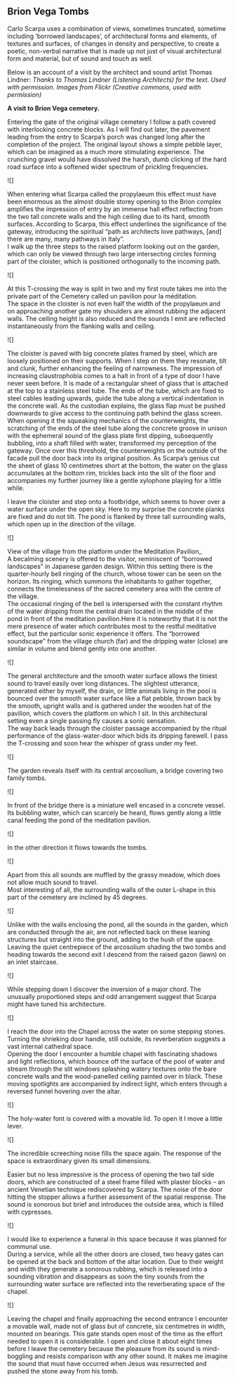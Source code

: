 ## Brion Vega Tombs


Carlo Scarpa uses a combination of views, sometimes truncated, sometime including ‘borrowed landscapes’, of architectural forms and elements, of textures and surfaces, of changes in density and perspective, to create a poetic, non-verbal narrative that is made up not just of visual architectural form and material, but of sound and touch as well. 

Below is an account of a visit by the architect and sound artist Thomas Lindner:
_Thanks to Thomas Lindner (Listening Architects) for the text. Used with permission. Images from Flickr (Creative commons, used with permission)_

**A visit to Brion Vega cemetery.**

Entering the gate of the original village cemetery I follow a path covered with interlocking concrete blocks. As I will find out later, the pavement leading from the entry to Scarpa’s porch was changed long after the completion of the project. The original layout shows a simple pebble layer, which can be imagined as a much more stimulating experience. The crunching gravel would have dissolved the harsh, dumb clicking of the hard road surface into a softened wider spectrum of prickling frequencies.

![] 

When entering what Scarpa called the propylaeum this effect must have been enormous as the almost double storey opening to the Brion complex amplifies the impression of entry by an immense hall effect reflecting from the two tall concrete walls and the high ceiling due to its hard, smooth surfaces. According to Scarpa, this effect underlines the significance of the gateway, introducing the spiritual “path as architects love pathways, [and] there are many, many pathways in Italy”.  
I walk up the three steps to the raised platform looking out on the garden, which can only be viewed through two large intersecting circles forming part of the cloister, which is positioned orthogonally to the incoming path.

![]

At this T-crossing the way is split in two and my first route takes me into the private part of the Cemetery called un pavilion pour la méditation.  
The space in the cloister is not even half the width of the propylaeum and on approaching another gate my shoulders are almost rubbing the adjacent walls. The ceiling height is also reduced and the sounds I emit are reflected instantaneously from the flanking walls and ceiling.

![]

The cloister is paved with big concrete plates framed by steel, which are loosely positioned on their supports. When I step on them they resonate, tilt and clunk, further enhancing the feeling of narrowness. The impression of increasing claustrophobia comes to a halt in front of a type of door I have never seen before. It is made of a rectangular sheet of glass that is attached at the top to a stainless steel tube. The ends of the tube, which are fixed to steel cables leading upwards, guide the tube along a vertical indentation in the concrete wall. As the custodian explains, the glass flap must be pushed downwards to give access to the continuing path behind the glass screen. When opening it the squeaking mechanics of the counterweights, the scratching of the ends of the steel tube along the concrete groove in unison with the ephemeral sound of the glass plate first dipping, subsequently bubbling, into a shaft filled with water, transformed my perception of the gateway. Once over this threshold, the counterweights on the outside of the facade pull the door back into its original position. As Scarpa’s genius cut the sheet of glass 10 centimetres short at the bottom, the water on the glass accumulates at the bottom rim, trickles back into the slit of the floor and accompanies my further journey like a gentle xylophone playing for a little while.

I leave the cloister and step onto a footbridge, which seems to hover over a water surface under the open sky. Here to my surprise the concrete planks are fixed and do not tilt. The pond is flanked by three tall surrounding walls, which open up in the direction of the village.

![]

View of the village from the platform under the Meditation Pavilion_  
A becalming scenery is offered to the visitor, reminiscent of “borrowed landscapes” in Japanese garden design. Within this setting there is the quarter-hourly bell ringing of the church, whose tower can be seen on the horizon. Its ringing, which summons the inhabitants to gather together, connects the timelessness of the sacred cemetery area with the centre of the village.  
The occasional ringing of the bell is interspersed with the constant rhythm of the water dripping from the central drain located in the middle of the pond in front of the meditation pavilion.Here it is noteworthy that it is not the mere presence of water which contributes most to the restful meditative effect, but the particular sonic experience it offers. The “borrowed soundscape” from the village church (far) and the dripping water (close) are similar in volume and blend gently into one another.

![]

The general architecture and the smooth water surface allows the tiniest sound to travel easily over long distances. The slightest utterance, generated either by myself, the drain, or little animals living in the pool is bounced over the smooth water surface like a flat pebble, thrown back by the smooth, upright walls and is gathered under the wooden hat of the pavilion, which covers the platform on which I sit. In this architectural setting even a single passing fly causes a sonic sensation.  
The way back leads through the cloister passage accompanied by the ritual performance of the glass-water-door which bids its dripping farewell. I pass the T-crossing and soon hear the whisper of grass under my feet.

![]

The garden reveals itself with its central arcosolium, a bridge covering two family tombs.

![]

In front of the bridge there is a miniature well encased in a concrete vessel. Its bubbling water, which can scarcely be heard, flows gently along a little canal feeding the pond of the meditation pavilion.

![]

In the other direction it flows towards the tombs.

![]

Apart from this all sounds are muffled by the grassy meadow, which does not allow much sound to travel.  
Most interesting of all, the surrounding walls of the outer L-shape in this part of the cemetery are inclined by 45 degrees.

![]

Unlike with the walls enclosing the pond, all the sounds in the garden, which are conducted through the air, are not reflected back on these leaning structures but straight into the ground, adding to the hush of the space.  
Leaving the quiet centrepiece of the arcosolium shading the two tombs and heading towards the second exit I descend from the raised gazon (lawn) on an inlet staircase.

![]

While stepping down I discover the inversion of a major chord. The unusually proportioned steps and odd arrangement suggest that Scarpa might have tuned his architecture.

![]

I reach the door into the Chapel across the water on some stepping stones. Turning the shrieking door handle, still outside, its reverberation suggests a vast internal cathedral space.  
Opening the door I encounter a humble chapel with fascinating shadows and light reflections, which bounce off the surface of the pool of water and stream through the slit windows splashing watery textures onto the bare concrete walls and the wood-panelled ceiling painted over in black. These moving spotlights are accompanied by indirect light, which enters through a reversed funnel hovering over the altar.

![]

The holy-water font is covered with a movable lid. To open it I move a little lever.

![]

The incredible screeching noise fills the space again. The response of the space is extraordinary given its small dimensions.

Easier but no less impressive is the process of opening the two tall side doors, which are constructed of a steel frame filled with plaster blocks – an ancient Venetian technique rediscovered by Scarpa. The noise of the door hitting the stopper allows a further assessment of the spatial response. The sound is sonorous but brief and introduces the outside area, which is filled with cypresses.  

![]

I would like to experience a funeral in this space because it was planned for communal use.  
During a service, while all the other doors are closed, two heavy gates can be opened at the back and bottom of the altar location. Due to their weight and width they generate a sonorous rubbing, which is released into a sounding vibration and disappears as soon the tiny sounds from the surrounding water surface are reflected into the reverberating space of the chapel.  

![]

Leaving the chapel and finally approaching the second entrance I encounter a movable wall, made not of glass but of concrete, six centimetres in width, mounted on bearings. This gate stands open most of the time as the effort needed to open it is considerable. I open and close it about eight times before I leave the cemetery because the pleasure from its sound is mind-boggling and resists comparison with any other sound. It makes me imagine the sound that must have occurred when Jesus was resurrected and pushed the stone away from his tomb.



